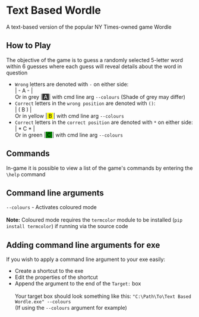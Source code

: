 # Text Based Wordle
A text-based version of the popular NY Times-owned game Wordle

## How to Play
The objective of the game is to guess a randomly selected 5-letter word within 6 guesses where each guess will reveal details about the word in question
- `Wrong` letters are denoted with `-` on either side:
\
| - A - |
\
Or in grey |<span style="background:#303030; color:white"> A </span>| with cmd line arg `--colours` (Shade of grey may differ)
- `Correct` letters in the `wrong position` are denoted with `()`:
\
| ( B ) |
\
Or in yellow |<span style="background:yellow; color:black"> B </span>| with cmd line arg `--colours`
- `Correct` letters in the `correct position` are denoted with `*` on either side:
\
| * C * |
\
Or in green |<span style="background:green; color:black"> C </span>| with cmd line arg `--colours`

## Commands
In-game it is possible to view a list of the game's commands by entering the `\help` command

## Command line arguments
`--colours` - Activates coloured mode
\
\
**Note:** Coloured mode requires the `termcolor` module to be installed (`pip install termcolor`) if running via the source code

## Adding command line arguments for exe
If you wish to apply a command line argument to your exe easily:
- Create a shortcut to the exe
- Edit the properties of the shortcut
- Append the argument to the end of the `Target:` box
\
\
Your target box should look something like this:
`"C:\Path\To\Text Based Wordle.exe" --colours`
\
(If using the `--colours` argument for example)